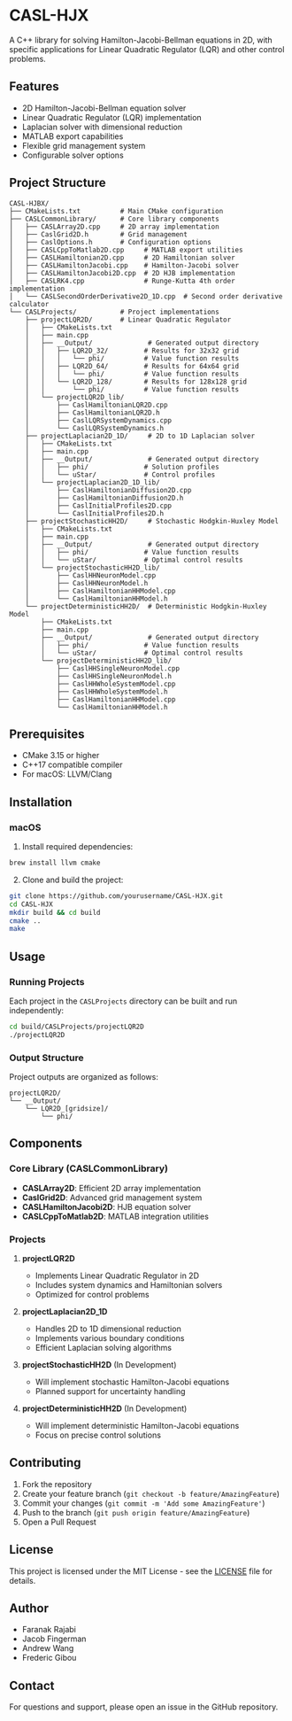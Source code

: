 # CASL-HJX

A C++ library for solving Hamilton-Jacobi-Bellman equations in 2D, with specific applications for Linear Quadratic Regulator (LQR) and other control problems.

## Features

- 2D Hamilton-Jacobi-Bellman equation solver
- Linear Quadratic Regulator (LQR) implementation
- Laplacian solver with dimensional reduction
- MATLAB export capabilities
- Flexible grid management system
- Configurable solver options

## Project Structure

```
CASL-HJBX/                  
├── CMakeLists.txt          # Main CMake configuration
├── CASLCommonLibrary/      # Core library components
│   ├── CASLArray2D.cpp     # 2D array implementation
│   ├── CaslGrid2D.h        # Grid management
│   ├── CaslOptions.h       # Configuration options
│   ├── CASLCppToMatlab2D.cpp     # MATLAB export utilities
│   ├── CASLHamiltonian2D.cpp     # 2D Hamiltonian solver
│   ├── CASLHamiltonJacobi.cpp    # Hamilton-Jacobi solver
│   ├── CASLHamiltonJacobi2D.cpp  # 2D HJB implementation
│   ├── CASLRK4.cpp               # Runge-Kutta 4th order implementation
│   └── CASLSecondOrderDerivative2D_1D.cpp  # Second order derivative calculator
└── CASLProjects/           # Project implementations
    ├── projectLQR2D/       # Linear Quadratic Regulator
    │   ├── CMakeLists.txt
    │   ├── main.cpp
    │   ├── __Output/              # Generated output directory
    │   │   ├── LQR2D_32/         # Results for 32x32 grid
    │   │   │   └── phi/          # Value function results
    │   │   ├── LQR2D_64/         # Results for 64x64 grid
    │   │   │   └── phi/          # Value function results
    │   │   └── LQR2D_128/        # Results for 128x128 grid
    │   │       └── phi/          # Value function results
    │   └── projectLQR2D_lib/
    │       ├── CaslHamiltonianLQR2D.cpp    
    │       ├── CaslHamiltonianLQR2D.h
    │       ├── CaslLQRSystemDynamics.cpp   
    │       └── CaslLQRSystemDynamics.h
    ├── projectLaplacian2D_1D/     # 2D to 1D Laplacian solver
    │   ├── CMakeLists.txt
    │   ├── main.cpp
    │   ├── __Output/              # Generated output directory
    │   │   ├── phi/              # Solution profiles
    │   │   └── uStar/            # Control profiles
    │   └── projectLaplacian2D_1D_lib/
    │       ├── CaslHamiltonianDiffusion2D.cpp
    │       ├── CaslHamiltonianDiffusion2D.h
    │       ├── CaslInitialProfiles2D.cpp    
    │       └── CaslInitialProfiles2D.h
    ├── projectStochasticHH2D/     # Stochastic Hodgkin-Huxley Model
    │   ├── CMakeLists.txt
    │   ├── main.cpp
    │   ├── __Output/              # Generated output directory
    │   │   ├── phi/              # Value function results
    │   │   └── uStar/            # Optimal control results
    │   └── projectStochasticHH2D_lib/
    │       ├── CaslHHNeuronModel.cpp       
    │       ├── CaslHHNeuronModel.h
    │       ├── CaslHamiltonianHHModel.cpp  
    │       └── CaslHamiltonianHHModel.h
    └── projectDeterministicHH2D/  # Deterministic Hodgkin-Huxley Model
        ├── CMakeLists.txt
        ├── main.cpp
        ├── __Output/              # Generated output directory
        │   ├── phi/              # Value function results
        │   └── uStar/            # Optimal control results
        └── projectDeterministicHH2D_lib/
            ├── CaslHHSingleNeuronModel.cpp 
            ├── CaslHHSingleNeuronModel.h
            ├── CaslHHWholeSystemModel.cpp  
            ├── CaslHHWholeSystemModel.h
            ├── CaslHamiltonianHHModel.cpp  
            └── CaslHamiltonianHHModel.h
```

## Prerequisites

- CMake 3.15 or higher
- C++17 compatible compiler
- For macOS: LLVM/Clang

## Installation

### macOS

1. Install required dependencies:
```bash
brew install llvm cmake
```

2. Clone and build the project:
```bash
git clone https://github.com/yourusername/CASL-HJX.git
cd CASL-HJX
mkdir build && cd build
cmake ..
make
```

## Usage

### Running Projects

Each project in the `CASLProjects` directory can be built and run independently:

```bash
cd build/CASLProjects/projectLQR2D
./projectLQR2D
```

### Output Structure

Project outputs are organized as follows:

```
projectLQR2D/
└── __Output/
    └── LQR2D_[gridsize]/
        └── phi/
```

## Components

### Core Library (CASLCommonLibrary)

- **CASLArray2D**: Efficient 2D array implementation
- **CaslGrid2D**: Advanced grid management system
- **CASLHamiltonJacobi2D**: HJB equation solver
- **CASLCppToMatlab2D**: MATLAB integration utilities

### Projects

1. **projectLQR2D**
   - Implements Linear Quadratic Regulator in 2D
   - Includes system dynamics and Hamiltonian solvers
   - Optimized for control problems

2. **projectLaplacian2D_1D**
   - Handles 2D to 1D dimensional reduction
   - Implements various boundary conditions
   - Efficient Laplacian solving algorithms

3. **projectStochasticHH2D** (In Development)
   - Will implement stochastic Hamilton-Jacobi equations
   - Planned support for uncertainty handling

4. **projectDeterministicHH2D** (In Development)
   - Will implement deterministic Hamilton-Jacobi equations
   - Focus on precise control solutions

## Contributing

1. Fork the repository
2. Create your feature branch (`git checkout -b feature/AmazingFeature`)
3. Commit your changes (`git commit -m 'Add some AmazingFeature'`)
4. Push to the branch (`git push origin feature/AmazingFeature`)
5. Open a Pull Request

## License

This project is licensed under the MIT License - see the [LICENSE](LICENSE) file for details.

## Author

- Faranak Rajabi
- Jacob Fingerman
- Andrew Wang
- Frederic Gibou

## Contact

For questions and support, please open an issue in the GitHub repository.
